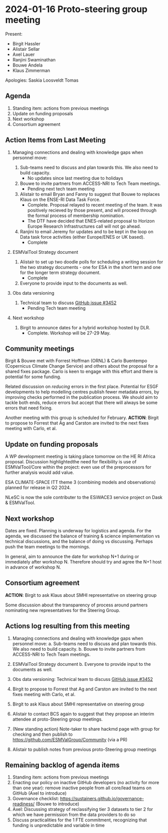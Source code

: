 # 2024-01-16 Proto-steering group meeting

Present:
- Birgit Hassler
- Alistair Sellar
- Axel Lauer
- Ranjini Swaminathan
- Bouwe Andela
- Klaus Zimmerman


Apologies: Saskia Loosveldt Tomas



## Agenda

1. Standing item: actions from previous meetings
2. Update on funding proposals
3. Next workshop
4. Consortium agreement



## Action Items from Last Meeting

1. Managing connections and dealing with knowledge gaps when personnel move: 
    1. Sub-teams need to discuss and plan towards this. We also need to build capacity.
        - No updates since last meeting due to holidays
    2. Bouwe to invite partners from ACCESS-NRI to Tech Team meetings.
        - Pending next tech team meeting
    3. Alistair to email Bryan and Fanny to suggest that Bouwe to replaces Klaus on the ENSE-RI Data Task Force.
        - Complete. Proposal relayed to recent meeting of the team. It was  positively recieved by those present, and will proceed through the formal process of membership nomination.
        - The DTF have decided that ENES-related proposal to Horizon Europe Research Infrastructures call will not go ahead.
    4. Ranjini to email Jeremy for updates and to be kept in the loop on Data task force activities (either Europe/ENES or UK based).
        - Complete
2. ESMValTool Strategy document
    1. Alistair to set up two doodle polls for scheduling a writing session for the two strategy documents - one for ESA in the short term and one for the longer term strategy document.
        - Complete
    2. Everyone to provide input to the documents as well.
        
3. Obs data versioning
    1. Technical team to discuss [GitHub issue #3452](https://github.com/ESMValGroup/ESMValTool/issues/3452)  
        - Pending Tech team meeting

4. Next workshop
    1.  Birgit to announce dates for a hybrid workshop hosted by DLR.
        - Complete. Workshop will be 27-29 May.


## Community meetings

Birgit & Bouwe met with Forrest Hoffman (ORNL) & Carlo Buentempo (Copernicus Climate Change Service) and others about the proposal for a shared fixes package. Carlo is keen to engage with this effort and there is potential for some funding.

Related discussion on _reducing_ errors in the first place. Potential for ESGF developments to help modelling centres publish fewer metadata errors, by improving checks performed in the publication process. We should aim to tackle both ends, reduce errors but accept that there will always be some errors that need fixing.

Another meeting with this group is scheduled for February.
**ACTION**: Birgit to propose to Forrest that Ag and Carston are invited to the next fixes meeting with Carlo, et al.


## Update on funding proposals

A WP development meeting is taking place tomorrow on the HE RI Africa proposal. Discussion highlightedthe need for flexibility is use of ESMValTool/Core within the project: even use of the preprocessors for further analysis would add value.

ESA CLIMATE-SPACE ITT theme 3 (combining models and observations) planned for release in Q2 2024.

NLeSC is now the sole contributer to the ESiWACE3 service project on Dask & ESMValTool.


## Next workshop

Dates are fixed. Planning is underway for logistics and agenda. For the agenda, we discussed the balance of training & science implementation vs technical discussions, and the balance of doing vs discussing. Perhaps push the team meetings to the mornings.

In general, aim to announce the date for workshop N+1 during or immediately after workshop N. Therefore should try and agree the N+1 host in advance of workshop N.


## Consortium agreement

**ACTION**: Birgit to ask Klaus about SMHI representative on steering group

Some discussion about the transparency of process around partners nominating new representatives for the Steering Group.


## Actions log resulting from this meeting

1. Managing connections and dealing with knowledge gaps when personnel move: 
    a. Sub-teams need to discuss and plan towards this. We also need to build capacity.
    b. Bouwe to invite partners from ACCESS-NRI to Tech Team meetings.
    
2. ESMValTool Strategy document
    b. Everyone to provide input to the documents as well.
        
3. Obs data versioning: Technical team to discuss [GitHub issue #3452](https://github.com/ESMValGroup/ESMValTool/issues/3452)

4. Birgit to propose to Forrest that Ag and Carston are invited to the next fixes meeting with Carlo, et al.

5. Birgit to ask Klaus about SMHI representative on steering group

6. Alistair to contact BCS again to suggest that they propose an interim attendee at proto-Steering group meetings.

7. (New standing action) Note-taker to share hackmd page with group for checking and then publish to https://github.com/ESMValGroup/Community (via a PR)

8. Alistair to publish notes from previous proto-Steering group meetings



## Remaining backlog of agenda items
1. Standing item: actions from previous meetings
1. Enacting our policy on inactive GitHub developers (no activity for more than one year): remove inactive people from all core/lead teams on GitHub (Axel to introduce)
2. Governance checklist: https://sustainers.github.io/governance-readiness/ (Bouwe to introduce)
3. Axel: Discussing strategy of reclassifying tier 3 datasets to tier 2 for which we have permission from the data providers to do so
4. Discuss practicalities for the 1 FTE commitment, recognizing that funding is unpredictable and variable in time



